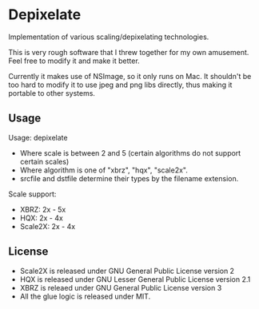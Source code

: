 Depixelate
==========

Implementation of various scaling/depixelating technologies.

This is very rough software that I threw together for my own amusement.
Feel free to modify it and make it better.

Currently it makes use of NSImage, so it only runs on Mac. It shouldn't be too hard to modify it to use jpeg and png libs directly, thus making it portable to other systems.


Usage
-----

Usage: depixelate <algorithm> <scale> <srcfile> <dstfile>
- Where scale is between 2 and 5 (certain algorithms do not support certain scales)
- Where algorithm is one of "xbrz", "hqx", "scale2x".
- srcfile and dstfile determine their types by the filename extension.

Scale support:
- XBRZ:    2x - 5x
- HQX:     2x - 4x
- Scale2X: 2x - 4x


License
-------

- Scale2X is released under GNU General Public License version 2
- HQX is released under GNU Lesser General Public License version 2.1
- XBRZ is releaed under GNU General Public License version 3
- All the glue logic is released under MIT.
